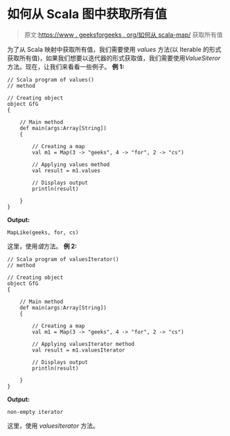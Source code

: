 # 如何从 Scala 图中获取所有值

> 原文:[https://www . geeksforgeeks . org/如何从 scala-map/](https://www.geeksforgeeks.org/how-to-get-all-the-values-from-a-scala-map/) 获取所有值

为了从 Scala 映射中获取所有值，我们需要使用 *values* 方法(以 Iterable 的形式获取所有值)，如果我们想要以迭代器的形式获取值，我们需要使用*ValueSiteror*方法。现在，让我们来看看一些例子。
**例 1:**

```
// Scala program of values()
// method

// Creating object
object GfG
{ 

    // Main method
    def main(args:Array[String])
    {

        // Creating a map
        val m1 = Map(3 -> "geeks", 4 -> "for", 2 -> "cs")

        // Applying values method
        val result = m1.values

        // Displays output
        println(result)

    }
}
```

**Output:**

```
MapLike(geeks, for, cs)

```

这里，使用*值*方法。
**例 2:**

```
// Scala program of valuesIterator()
// method

// Creating object
object GfG
{ 

    // Main method
    def main(args:Array[String])
    {

        // Creating a map
        val m1 = Map(3 -> "geeks", 4 -> "for", 2 -> "cs")

        // Applying valuesIterator method
        val result = m1.valuesIterator

        // Displays output
        println(result)

    }
}
```

**Output:**

```
non-empty iterator

```

这里，使用 *valuesIterator* 方法。